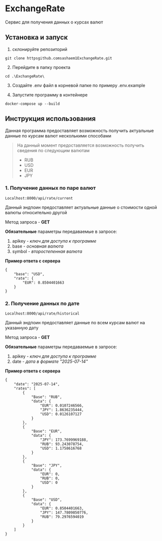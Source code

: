 # ExchangeRate
Сервис для получения данных о курсах валют
## Установка и запуск
1. склонируйте репозиторий
```
git clone httpsgithub.comsashaem1ExchangeRate.git
```
2. Перейдите в папку проекта
```
cd .\ExchangeRate\
```
3. Создайте .env файл в корневой папке по примеру .env.example

4. Запустите программу в контейнере
```
docker-compose up --build
```
## Инструкция использования
Данная программа предоставляет возможность получить актуальные данные по курсам валют несколькими способами

> На данный момент предоставляется возможность получить сведения по следующим валютам 
> - RUB
> - USD
> - EUR
> - JPY

### 1. Получение данных по паре валют
```
Localhost:8000/api/rate/current
```
Данный эндпоин предоставляет актуальные данные о стоимости одной валюты относительно другой

Метод запроса - **GET**

**Обязательные** параметры передаваемые в запросе:
1. apikey - _ключ для доступа к программе_
2. base - _основная валюта_
3. symbol - _второстепенная валюта_

**Пример ответа с сервера**
```
{
    "base": "USD",
    "rate": {
        "EUR": 0.8504401663
    }
}
```


### 2. Получение данных по дате
```
Localhost:8000/api/rate/historical
```
Данный эндпоин предоставляет данные по всем курсам валют на указанную дату

Метод запроса - **GET**

**Обязательные** параметры передаваемые в запросе:
1. apikey - _ключ для доступа к программе_
2. date - _дата в формате "2025-07-14"_

**Пример ответа с сервера**
```
{
    "date": "2025-07-14",
    "rates": [
        {
            "Base": "RUB",
            "data": {
                "EUR": 0.0107246566,
                "JPY": 1.8636235444,
                "USD": 0.0126107127
            }
        },
        {
            "Base": "EUR",
            "data": {
                "JPY": 173.7699969188,
                "RUB": 93.243078754,
                "USD": 1.1758616768
            }
        },
        {
            "Base": "JPY",
            "data": {
                "EUR": 0,
                "RUB": 0,
                "USD": 0
            }
        },
        {
            "Base": "USD",
            "data": {
                "EUR": 0.8504401663,
                "JPY": 147.7809850776,
                "RUB": 79.2976594019
            }
        }
    ]
}
```

